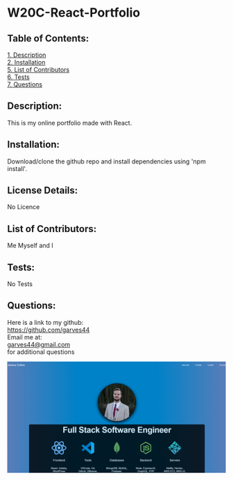 # W20C-React-Portfolio

## Table of Contents:

[1. Description](#Description)  
[2. Installation](#Installation)  
[5. List of Contributors](#List-of-Contributors)  
[6. Tests](#Tests)  
[7. Questions](#Questions)

## Description:

This is my online portfolio made with React.

## Installation:

Download/clone the github repo and install dependencies using 'npm install'.

## License Details:

No Licence

## List of Contributors:

Me Myself and I

## Tests:

No Tests

## Questions:

Here is a link to my github:  
https://github.com/garves44  
 Email me at:  
garves44@gmail.com  
for additional questions

![](/images/portfolio.PNG)
